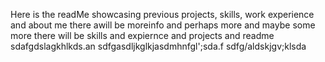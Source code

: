 Here is the readMe showcasing previous projects, skills, work experience and about me
there awill be moreinfo
and perhaps more
and maybe some more
there will be skills
and expiernce
and projects
and readme
sdafgdslagkhlkds.an
sdfgasdljkglkjasdmhnfgl';sda.f
sdfg/aldskjgv;klsda
